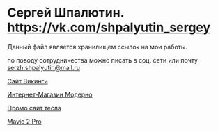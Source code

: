 # Сергей Шпалютин. https://vk.com/shpalyutin_sergey

Данный файл является хранилищем ссылок на мои работы.

по поводу сотрудничества можно писать в соц. сети или почту serzh.shpalyutin@mail.ru

[Сайт Викинги](https://serzh-shpalyutin.github.io/vikings/) 

[Интернет-Магазин Модерно](https://Serzh-Shpalyutin.github.io/moderno/)

[Промо сайт тесла](https://Serzh-Shpalyutin.github.io/tesla/) 

[Mavic 2 Pro](https://serzh-shpalyutin.github.io/mavic/)
